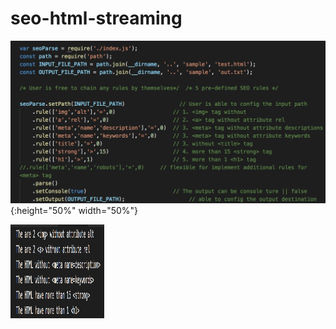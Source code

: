 # seo-html-streaming
![image](https://github.com/chifangjang/seo-html-streaming/blob/master/img/usage.png){:height="50%" width="50%"}

<img width="150" height="150" src="https://github.com/chifangjang/seo-html-streaming/blob/master/img/result.png"/>
